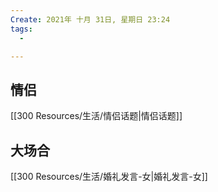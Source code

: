 ```yaml
---
Create: 2021年 十月 31日, 星期日 23:24
tags: 
  - 

---
```

## 情侣
[[300 Resources/生活/情侣话题|情侣话题]]




## 大场合
[[300 Resources/生活/婚礼发言-女|婚礼发言-女]]




